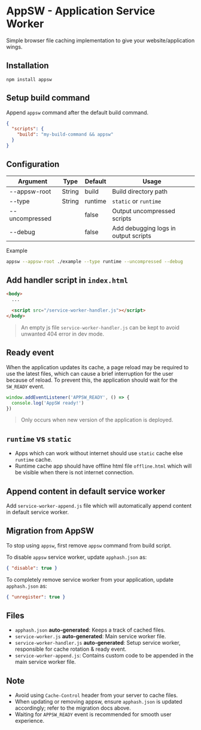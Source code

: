 # AppSW - Application Service Worker

Simple browser file caching implementation to give your website/application wings.

## Installation

```
npm install appsw
```

## Setup build command

Append `appsw` command after the default build command.

```json
{
  "scripts": {
    "build": "my-build-command && appsw"
  }
}
```

## Configuration

| Argument       | Type   | Default | Usage                                |
| -------------- | ------ | ------- | ------------------------------------ |
| --appsw-root   | String | build   | Build directory path                 |
| --type         | String | runtime | `static` or `runtime`                |
| --uncompressed |        | false   | Output uncompressed scripts          |
| --debug        |        | false   | Add debugging logs in output scripts |

Example

```sh
appsw --appsw-root ./example --type runtime --uncompressed --debug
```

## Add handler script in `index.html`

```html
<body>
  ...

  <script src="/service-worker-handler.js"></script>
</body>
```

> An empty js file `service-worker-handler.js` can be kept to avoid unwanted 404 error in dev mode.

## Ready event

When the application updates its cache, a page reload may be required to use the latest files, which can cause a brief interruption for the user because of reload. To prevent this, the application should wait for the `SW_READY` event.

```js
window.addEventListener('APPSW_READY', () => {
  console.log('AppSW ready!')
})
```

> Only occurs when new version of the application is deployed.

## `runtime` vs `static`

- Apps which can work without internet should use `static` cache else `runtime` cache.
- Runtime cache app should have offline html file `offline.html` which will be visible when there is not internet connection.

## Append content in default service worker

Add `service-worker-append.js` file which will automatically append content in default service worker.

## Migration from AppSW

To stop using `appsw`, first remove `appsw` command from build script.

To disable `appsw` service worker, update `apphash.json` as:

```json
{ "disable": true }
```

To completely remove service worker from your application, update `apphash.json` as:

```json
{ "unregister": true }
```

## Files

- `apphash.json` **auto-generated**: Keeps a track of cached files.
- `service-worker.js` **auto-generated**: Main service worker file.
- `service-worker-handler.js` **auto-generated**: Setup service worker, responsible for cache rotation & ready event.
- `service-worker-append.js`: Contains custom code to be appended in the main service worker file.

## Note

- Avoid using `Cache-Control` header from your server to cache files.
- When updating or removing appsw, ensure `apphash.json` is updated accordingly; refer to the migration docs above.
- Waiting for `APPSW_READY` event is recommended for smooth user experience.
